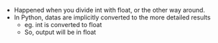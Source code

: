 - Happened when you divide int with float, or the other way around.
- In Python, datas are implicitly converted to the more detailed results
	- eg. int is converted to float
	- So, output will be in float